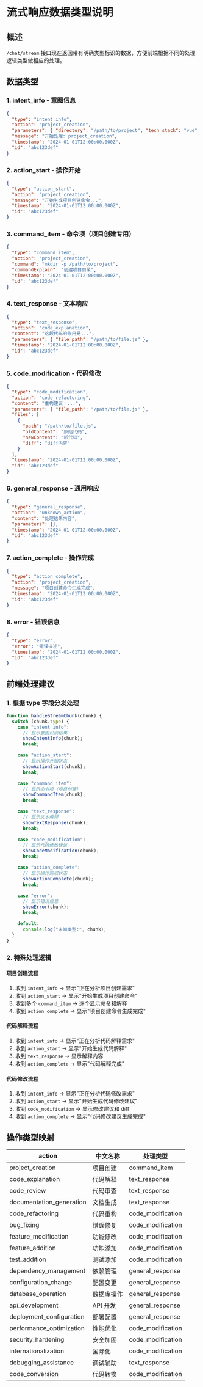 # 流式响应数据类型说明

## 概述

`/chat/stream` 接口现在返回带有明确类型标识的数据，方便前端根据不同的处理逻辑类型做相应的处理。

## 数据类型

### 1. intent_info - 意图信息

```json
{
  "type": "intent_info",
  "action": "project_creation",
  "parameters": { "directory": "/path/to/project", "tech_stack": "vue" },
  "message": "开始处理: project_creation",
  "timestamp": "2024-01-01T12:00:00.000Z",
  "id": "abc123def"
}
```

### 2. action_start - 操作开始

```json
{
  "type": "action_start",
  "action": "project_creation",
  "message": "开始生成项目创建命令...",
  "timestamp": "2024-01-01T12:00:00.000Z",
  "id": "abc123def"
}
```

### 3. command_item - 命令项（项目创建专用）

```json
{
  "type": "command_item",
  "action": "project_creation",
  "command": "mkdir -p /path/to/project",
  "commandExplain": "创建项目目录",
  "timestamp": "2024-01-01T12:00:00.000Z",
  "id": "abc123def"
}
```

### 4. text_response - 文本响应

```json
{
  "type": "text_response",
  "action": "code_explanation",
  "content": "这段代码的作用是...",
  "parameters": { "file_path": "/path/to/file.js" },
  "timestamp": "2024-01-01T12:00:00.000Z",
  "id": "abc123def"
}
```

### 5. code_modification - 代码修改

```json
{
  "type": "code_modification",
  "action": "code_refactoring",
  "content": "重构建议：...",
  "parameters": { "file_path": "/path/to/file.js" },
  "files": [
    {
      "path": "/path/to/file.js",
      "oldContent": "原始代码",
      "newContent": "新代码",
      "diff": "diff内容"
    }
  ],
  "timestamp": "2024-01-01T12:00:00.000Z",
  "id": "abc123def"
}
```

### 6. general_response - 通用响应

```json
{
  "type": "general_response",
  "action": "unknown_action",
  "content": "处理结果内容",
  "parameters": {},
  "timestamp": "2024-01-01T12:00:00.000Z",
  "id": "abc123def"
}
```

### 7. action_complete - 操作完成

```json
{
  "type": "action_complete",
  "action": "project_creation",
  "message": "项目创建命令生成完成",
  "timestamp": "2024-01-01T12:00:00.000Z",
  "id": "abc123def"
}
```

### 8. error - 错误信息

```json
{
  "type": "error",
  "error": "错误描述",
  "timestamp": "2024-01-01T12:00:00.000Z",
  "id": "abc123def"
}
```

## 前端处理建议

### 1. 根据 type 字段分发处理

```javascript
function handleStreamChunk(chunk) {
  switch (chunk.type) {
    case "intent_info":
      // 显示意图识别结果
      showIntentInfo(chunk);
      break;

    case "action_start":
      // 显示操作开始状态
      showActionStart(chunk);
      break;

    case "command_item":
      // 显示命令项（项目创建）
      showCommandItem(chunk);
      break;

    case "text_response":
      // 显示文本解释
      showTextResponse(chunk);
      break;

    case "code_modification":
      // 显示代码修改建议
      showCodeModification(chunk);
      break;

    case "action_complete":
      // 显示操作完成状态
      showActionComplete(chunk);
      break;

    case "error":
      // 显示错误信息
      showError(chunk);
      break;

    default:
      console.log("未知类型:", chunk);
  }
}
```

### 2. 特殊处理逻辑

#### 项目创建流程

1. 收到 `intent_info` → 显示"正在分析项目创建需求"
2. 收到 `action_start` → 显示"开始生成项目创建命令"
3. 收到多个 `command_item` → 逐个显示命令和解释
4. 收到 `action_complete` → 显示"项目创建命令生成完成"

#### 代码解释流程

1. 收到 `intent_info` → 显示"正在分析代码解释需求"
2. 收到 `action_start` → 显示"开始生成代码解释"
3. 收到 `text_response` → 显示解释内容
4. 收到 `action_complete` → 显示"代码解释完成"

#### 代码修改流程

1. 收到 `intent_info` → 显示"正在分析代码修改需求"
2. 收到 `action_start` → 显示"开始生成代码修改建议"
3. 收到 `code_modification` → 显示修改建议和 diff
4. 收到 `action_complete` → 显示"代码修改建议生成完成"

## 操作类型映射

| action                   | 中文名称   | 处理类型          |
| ------------------------ | ---------- | ----------------- |
| project_creation         | 项目创建   | command_item      |
| code_explanation         | 代码解释   | text_response     |
| code_review              | 代码审查   | text_response     |
| documentation_generation | 文档生成   | text_response     |
| code_refactoring         | 代码重构   | code_modification |
| bug_fixing               | 错误修复   | code_modification |
| feature_modification     | 功能修改   | code_modification |
| feature_addition         | 功能添加   | code_modification |
| test_addition            | 测试添加   | code_modification |
| dependency_management    | 依赖管理   | general_response  |
| configuration_change     | 配置变更   | general_response  |
| database_operation       | 数据库操作 | general_response  |
| api_development          | API 开发   | general_response  |
| deployment_configuration | 部署配置   | general_response  |
| performance_optimization | 性能优化   | code_modification |
| security_hardening       | 安全加固   | code_modification |
| internationalization     | 国际化     | code_modification |
| debugging_assistance     | 调试辅助   | text_response     |
| code_conversion          | 代码转换   | code_modification |
